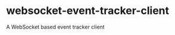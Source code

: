 websocket-event-tracker-client
==============================

A WebSocket based event tracker client
